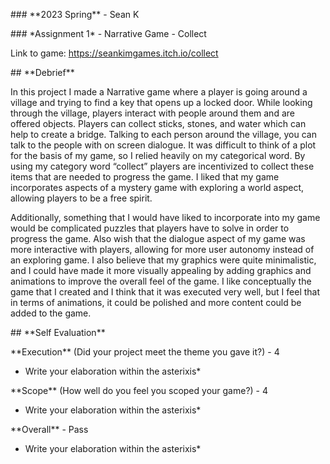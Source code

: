 ﻿\### \*\*2023 Spring\*\* - Sean K

\### \*Assignment 1\* - Narrative Game - Collect

Link to game: https://seankimgames.itch.io/collect


\## \*\*Debrief\*\*

In this project I made a Narrative game where a player is going around a village and trying to find a key that opens up a locked door. While looking through the village, players interact with people around them and are offered objects. Players can collect sticks, stones, and water which can help to create a bridge. Talking to each person around the village, you can talk to the people with on screen dialogue. It was difficult to think of a plot for the basis of my game, so I relied heavily on my categorical word. By using my category word “collect” players are incentivized to collect these items that are needed to progress the game. I liked that my game incorporates aspects of  a mystery game with exploring a world aspect, allowing players to be a free spirit.

Additionally, something that I would have liked to incorporate into my game would be complicated puzzles that players have to solve in order to progress the game. Also wish that the dialogue aspect of my game was more interactive with players, allowing for more user autonomy instead of an exploring game. I also believe that my graphics were quite minimalistic, and I could have made it more visually appealing by adding graphics and animations to improve the overall feel of the game. I like conceptually the game that  I created and I think that it was executed very well, but I feel that in terms of animations, it could be polished and more content could be added to the game.

\## \*\*Self Evaluation\*\*

\*\*Execution\*\* (Did your project meet the theme you gave it?) - 4

* Write your elaboration within the asterixis\*


\*\*Scope\*\* (How well do you feel you scoped your game?) - 4


* Write your elaboration within the asterixis\*


\*\*Overall\*\* - Pass


* Write your elaboration within the asterixis\*
